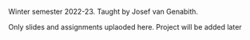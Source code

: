 Winter semester 2022-23.
Taught by Josef van Genabith.

Only slides and assignments uplaoded here. Project will be added later
